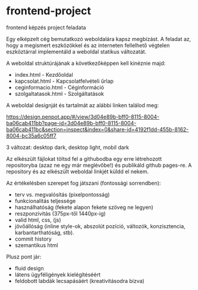 # frontend-project
frontend képzés project feladata


Egy elképzelt cég bemutatkozó weboldalára kapsz megbízást.
A feladat az, hogy a megismert eszközökkel és az interneten fellelhető végtelen eszköztárral implementáld a weboldal statikus változatát.

A weboldal struktúrájának a következőképpen kell kinéznie majd:
- index.html - Kezdőoldal
- kapcsolat.html - Kapcsolatfelvételi űrlap
- ceginformacio.html - Céginformáció
- szolgaltatasok.html - Szolgáltatások

A weboldal designját és tartalmát az alábbi linken találod meg:

https://design.penpot.app/#/view/3d04e89b-bff0-8115-8004-ba06cab411bb?page-id=3d04e89b-bff0-8115-8004-ba06cab411bc&section=inspect&index=0&share-id=4192f1dd-455b-8162-8004-bc35a6c05ff7

3 változat: desktop dark, desktop light, mobil dark

Az elkészült fájlokat töltsd fel a githubodba egy erre létrehozott repositoryba (azaz ne egy már meglévőbe!) és publikáld github pages-re.
A repository és az elkészült weboldal linkjét küldd el nekem.

Az értékelésben szerepet fog játszani (fontossági sorrendben):
- terv vs. megvalósítás (pixelpontosság)
- funkcionalitás teljessége
- használhatóság (fekete alapon fekete szöveg ne legyen)
- reszponzivitás (375px-től 1440px-ig)
- valid html, css, (js)
- jövőállóság (inline style-ok, abszolút pozíció, változók, konzisztencia, karbantarthatóság, stb).
- commit history
- szemantikus html

Plusz pont jár:
- fluid design
- látens ügyféligények kielégítéséért
- feldobott labdák lecsapásáért (kreativitásodra bízva)